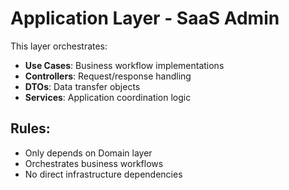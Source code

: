 
# Application Layer - SaaS Admin

This layer orchestrates:
- **Use Cases**: Business workflow implementations
- **Controllers**: Request/response handling
- **DTOs**: Data transfer objects
- **Services**: Application coordination logic

## Rules:
- Only depends on Domain layer
- Orchestrates business workflows
- No direct infrastructure dependencies
